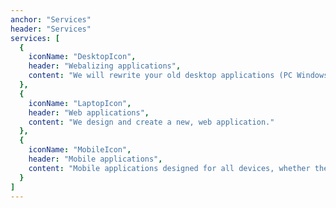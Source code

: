 ```yaml
---
anchor: "Services"
header: "Services"
services: [
  {
    iconName: "DesktopIcon",
    header: "Webalizing applications",
    content: "We will rewrite your old desktop applications (PC Windows) to a new, nice looking web version - available on all devices with Internet access. We are refactoring experts"
  },
  {
    iconName: "LaptopIcon",
    header: "Web applications",
    content: "We design and create a new, web application."
  },
  {
    iconName: "MobileIcon",
    header: "Mobile applications",
    content: "Mobile applications designed for all devices, whether they run on iOS or Android."
  }
]
---
```

